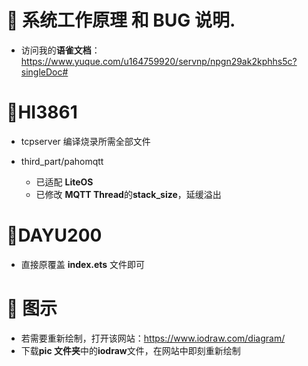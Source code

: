 # 📣 系统工作原理 和 BUG 说明.

- 访问我的**语雀文档**：https://www.yuque.com/u164759920/servnp/npgn29ak2kphhs5c?singleDoc#

# 📣HI3861

- tcpserver 编译烧录所需全部文件

- third_part/pahomqtt
  - 已适配 **LiteOS**
  - 已修改 **MQTT Thread**的**stack_size**，延缓溢出

# 📣DAYU200

- 直接原覆盖 **index.ets** 文件即可

# 📣 图示

- 若需要重新绘制，打开该网站：https://www.iodraw.com/diagram/
- 下载**pic 文件夹**中的**iodraw**文件，在网站中即刻重新绘制
